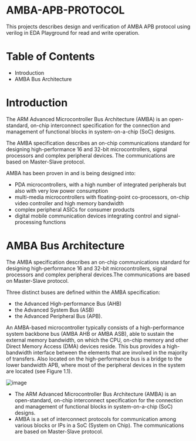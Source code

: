 # AMBA-APB-PROTOCOL
This projects describes design and verification of AMBA APB protocol using verilog in EDA Playground for read and write operation.
# Table of Contents
- Introduction
- AMBA Bus Architecture

# Introduction
 The ARM Advanced Microcontroller Bus Architecture (AMBA) is an open-standard, on-chip interconnect specification for the connection and management of functional blocks in system-on-a-chip (SoC) designs. 

The AMBA specification describes an on-chip communications standard for designing high-performance 16 and 32-bit microcontrollers, signal processors and complex peripheral devices. The communications are based on Master-Slave protocol.

AMBA has been proven in and is being designed into:

- PDA microcontrollers, with a high number of integrated peripherals but also with very low power consumption
- multi-media microcontrollers with floating-point co-processors, on-chip video controller and high memory bandwidth
- complex peripheral ASICs for consumer products
- digital mobile communication devices integrating control and signal-processing functions

# AMBA Bus Architecture
The AMBA specification describes an on-chip communications standard for designing high-performance 16 and 32-bit microcontrollers, signal processors and complex peripheral devices.The communications are based on Master-Slave protocol.

Three distinct buses are defined within the AMBA specification:

- the Advanced High-performance Bus (AHB)
- the Advanced System Bus (ASB)
- the Advanced Peripheral Bus (APB).

An AMBA-based microcontroller typically consists of a high-performance system backbone bus (AMBA AHB or AMBA ASB), able to sustain the external memory bandwidth, on which the CPU, on-chip memory and other Direct Memory Access (DMA) devices reside. This bus provides a high-bandwidth interface between the elements that are involved in the majority of transfers. Also located on the high-performance bus is a bridge to the lower bandwidth APB, where most of the peripheral devices in the system are located (see Figure 1.1).

![image](https://user-images.githubusercontent.com/75358489/100890409-387c8200-34de-11eb-94ff-4838039f22ca.png)






- The ARM Advanced Microcontroller Bus Architecture (AMBA) is an open-standard, on-chip interconnect specification for the connection and management of functional blocks in system-on-a-chip (SoC) designs. 
- AMBA is a set of interconnect protocols for communication among various blocks or IPs in a SoC (System on Chip). The communications are based on Master-Slave protocol.
